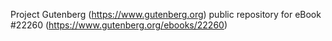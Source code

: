 Project Gutenberg (https://www.gutenberg.org) public repository for eBook #22260 (https://www.gutenberg.org/ebooks/22260)
